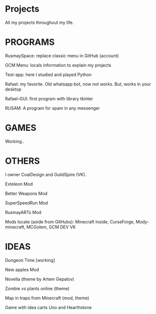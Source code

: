 # Projects
 All my projects throughout my life.

# PROGRAMS

RusmaySpace: replace classic menu in GitHub (account)

GCM Menu: locals information to explain my projects

Test-app: here I studied and played Python

Rafael: my favorite. Old whatsapp bot, now not works. But, works in your desktop

Rafael-GUI: first program with library tkinter

RUSAM: A program for spam in any messenger

# GAMES

Working..

# OTHERS

I owner CoalDesign and GuildSpire (VK).

Exteleon Mod

Better Weapons Mod

SuperSpeedRun Mod

RusmayARTs Mod

Mods locate (aside from GitHubs): Minecraft Inside, CurseForge, Mody-minecraft, MCGolem, GCM DEV VK

# IDEAS

Dungeon Time [working]

New apples Mod

Novella (theme by Artem Gepalov)

Zombie vs plants online (theme)

Map in traps from Minecraft (mod, theme)

Game with idea carts Uno and Hearthstone
